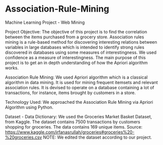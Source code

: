 # Association-Rule-Mining
Machine Learning Project - Web Mining

Project Objective:
The objective of this project is to find the correlation between the items purchased from a grocery store. Association rules mining is a rule-based method for discovering interesting relations between variables in large databases which is intended to identify strong rules discovered in databases using some measures of interestingness. We used confidence as a measure of interestingness. The main purpose of this project is to get an in depth understanding of how the Apriori algorithm works.

Association Rule Mining:
We used Apriori algorithm which is a classical algorithm in data mining. It is used for mining frequent itemsets and relevant association rules. It is devised to operate on a database containing a lot of transactions, for instance, items brought by customers in a store.

Technology Used:
We approached the Association Rule Mining via Apriori Algorithm using Python.

Dataset - Data Dictionary:
We used the Groceries Market Basket Dataset, from Kaggle. The dataset contains 7500 transactions by customers shopping for groceries. The data contains 169 unique items.
Source:
https://www.kaggle.com/irfanasrullah/groceries#groceries%20-%20groceries.csv
NOTE: We edited the dataset according to our project.
